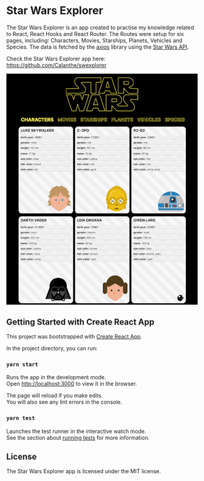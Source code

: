 # Star Wars Explorer
The Star Wars Explorer is an app created to practise my knowledge related to React, React Hooks and React Router. The Routes were setup for six pages, including: Characters, Movies, Starships, Planets, Vehicles and Species. The data is fetched by the [axios](https://github.com/axios/axios) library using the [Star Wars API](https://swapi.dev/).

Check the Star Wars Explorer app here: https://github.com/Calanthe/swexplorer

![Image of Star Wars Explorer](./SwExplorer.png)

## Getting Started with Create React App

This project was bootstrapped with [Create React App](https://github.com/facebook/create-react-app).

In the project directory, you can run:

### `yarn start`

Runs the app in the development mode.\
Open [http://localhost:3000](http://localhost:3000) to view it in the browser.

The page will reload if you make edits.\
You will also see any lint errors in the console.

### `yarn test`

Launches the test runner in the interactive watch mode.\
See the section about [running tests](https://facebook.github.io/create-react-app/docs/running-tests) for more information.

## License

The Star Wars Explorer app is licensed under the MIT license.

